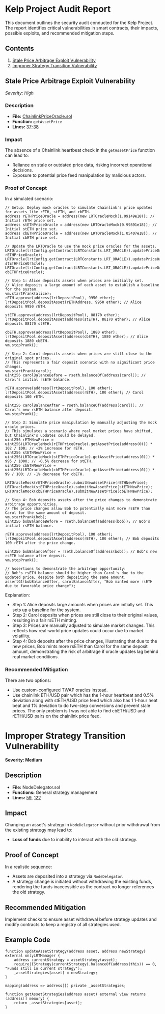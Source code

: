 # Kelp Project Audit Report

This document outlines the security audit conducted for the Kelp Project. The report identifies critical vulnerabilities in smart contracts, their impacts, possible exploits, and recommended mitigation steps.

## Contents

1. [Stale Price Arbitrage Exploit Vulnerability](#stale-price-arbitrage-exploit-vulnerability)
2. [Improper Strategy Transition Vulnerability](#improper-strategy-transition-vulnerability)

## Stale Price Arbitrage Exploit Vulnerability

*Severity: High*

### Description

- **File:** [ChainlinkPriceOracle.sol](https://github.com/code-423n4/2023-11-kelp/blob/main/src/oracles/ChainlinkPriceOracle.sol)
- **Function:** `getAssetPrice`
- **Lines:** [37-38](https://github.com/code-423n4/2023-11-kelp/blob/main/src/oracles/ChainlinkPriceOracle.sol#L37-L38)

### Impact

The absence of a Chainlink heartbeat check in the `getAssetPrice` function can lead to:
- Reliance on stale or outdated price data, risking incorrect operational decisions.
- Exposure to potential price feed manipulation by malicious actors.

### Proof of Concept

In a simulated scenario:
```solidity
// Setup: Deploy mock oracles to simulate Chainlink's price updates for assets like rETH, stETH, and cbETH.
address rETHPriceOracle = address(new LRTOracleMock(1.09149e18)); // Initial rETH price set.
address stETHPriceOracle = address(new LRTOracleMock(0.99891e18)); // Initial stETH price set.
address cbETHPriceOracle = address(new LRTOracleMock(1.05407e18)); // Initial cbETH price set.

// Update the LRTOracle to use the mock price oracles for the assets.
LRTOracle(lrtConfig.getContract(LRTConstants.LRT_ORACLE)).updatePriceOracleFor(address(rETH), rETHPriceOracle);
LRTOracle(lrtConfig.getContract(LRTConstants.LRT_ORACLE)).updatePriceOracleFor(address(stETH), stETHPriceOracle);
LRTOracle(lrtConfig.getContract(LRTConstants.LRT_ORACLE)).updatePriceOracleFor(address(cbETH), cbETHPriceOracle);

// Step 1: Alice deposits assets when prices are initially set.
// Alice deposits a large amount of each asset to establish a baseline for the system.
vm.startPrank(alice);
rETH.approve(address(lrtDepositPool), 9950 ether);
lrtDepositPool.depositAsset(rETHAddress, 9950 ether); // Alice deposits 9950 rETH.

stETH.approve(address(lrtDepositPool), 88170 ether);
lrtDepositPool.depositAsset(address(stETH), 88170 ether); // Alice deposits 88170 stETH.

cbETH.approve(address(lrtDepositPool), 1880 ether);
lrtDepositPool.depositAsset(address(cbETH), 1880 ether); // Alice deposits 1880 cbETH.
vm.stopPrank();

// Step 2: Carol deposits assets when prices are still close to the original spot prices.
// This represents a fair deposit scenario with no significant price changes.
vm.startPrank(carol);
uint256 carolBalanceBefore = rseth.balanceOf(address(carol)); // Carol's initial rsETH balance.

rETH.approve(address(lrtDepositPool), 100 ether);
lrtDepositPool.depositAsset(address(rETH), 100 ether); // Carol deposits 100 rETH.

uint256 carolBalanceAfter = rseth.balanceOf(address(carol)); // Carol's new rsETH balance after deposit.
vm.stopPrank();

// Step 3: Simulate price manipulation by manually adjusting the mock oracle prices.
// This simulates a scenario where real market prices have shifted, but Chainlink's updates could be delayed.
uint256 rETHNewPrice = uint256(LRTOracleMock(rETHPriceOracle).getAssetPrice(address(0))) * 102 / 100; // +2% increase for rETH.
uint256 stETHNewPrice = uint256(LRTOracleMock(stETHPriceOracle).getAssetPrice(address(0))) * 995 / 1000; // -0.5% decrease for stETH.
uint256 cbETHNewPrice = uint256(LRTOracleMock(cbETHPriceOracle).getAssetPrice(address(0))) * 99 / 100; // -1% decrease for cbETH.

LRTOracleMock(rETHPriceOracle).submitNewAssetPrice(rETHNewPrice);
LRTOracleMock(stETHPriceOracle).submitNewAssetPrice(stETHNewPrice);
LRTOracleMock(cbETHPriceOracle).submitNewAssetPrice(cbETHNewPrice);

// Step 4: Bob deposits assets after the price changes to demonstrate arbitrage opportunities.
// The price changes allow Bob to potentially mint more rsETH than Carol for the same amount of deposit.
vm.startPrank(bob);
uint256 bobBalanceBefore = rseth.balanceOf(address(bob)); // Bob's initial rsETH balance.

rETH.approve(address(lrtDepositPool), 100 ether);
lrtDepositPool.depositAsset(address(rETH), 100 ether); // Bob deposits 100 rETH after the price change.

uint256 bobBalanceAfter = rseth.balanceOf(address(bob)); // Bob's new rsETH balance after deposit.
vm.stopPrank();

// Assertions to demonstrate the arbitrage opportunity:
// Bob's rsETH balance should be higher than Carol's due to the updated price, despite both depositing the same amount.
assertGt(bobBalanceAfter, carolBalanceAfter, "Bob minted more rsETH due to favorable price change");
```

Explanation:
- Step 1: Alice deposits large amounts when prices are initially set. This sets up a baseline for the system.
- Step 2: Carol deposits when prices are still close to their original values, resulting in a fair rsETH minting.
- Step 3: Prices are manually adjusted to simulate market changes. This reflects how real-world price updates could occur due to market volatility.
- Step 4: Bob deposits after the price changes, illustrating that due to the new prices, Bob mints more rsETH than Carol for the same deposit amount, demonstrating the risk of arbitrage if oracle updates lag behind real market conditions.


### Recommended Mitigation

There are two options:

* Use custom-configured TWAP oracles instead.
* Use chainlink ETH/USD pair which has the 1-hour heartbeat and 0.5% deviation along with stETH/USD price feed which also has 1 1-hour heat beat and 1% deviation to do two-step conversions and prevent stale prices. The only problem is I was not able to find cbETH/USD and rETH/USD pairs on the chainlink price feed.

# Improper Strategy Transition Vulnerability

**Severity: Medium**

## Description

- **File:** NodeDelegator.sol
- **Functions:** General strategy management
- **Lines:** [59](https://github.com/link-to-repo/NodeDelegator.sol#L59), [122](https://github.com/link-to-repo/NodeDelegator.sol#L122)

## Impact

Changing an asset's strategy in `NodeDelegator` without prior withdrawal from the existing strategy may lead to:
- **Loss of funds** due to inability to interact with the old strategy.

## Proof of Concept

In a realistic sequence:
- Assets are deposited into a strategy via `NodeDelegator`.
- A strategy change is initiated without withdrawing the existing funds, rendering the funds inaccessible as the contract no longer references the old strategy.

## Recommended Mitigation

Implement checks to ensure asset withdrawal before strategy updates and modify contracts to keep a registry of all strategies used.

## Example Code

```solidity
function updateAssetStrategy(address asset, address newStrategy) external onlyLRTManager {
    address currentStrategy = assetStrategy(asset);
    require(IStrategy(currentStrategy).balanceOf(address(this)) == 0, "Funds still in current strategy");
    _assetStrategies[asset] = newStrategy;
}

mapping(address => address[]) private _assetStrategies;

function getAssetStrategies(address asset) external view returns (address[] memory) {
    return _assetStrategies[asset];
}

